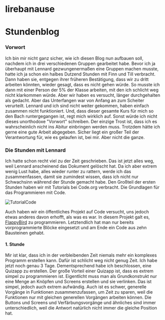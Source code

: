 # lirebanause


# Stundenblog

### Vorwort

Ich bin mir nicht ganz sicher, wie ich diesen Blog nun aufbauen soll, nachdem ich in drei verschiedenen Gruppen gearbeitet habe. Bevor ich ja überhaupt mit Lennard gezwungenermaßen eine Gruppen machen musste, hatte ich ja schon ein halbes Dutzend Stunden mit Finn und Till verbracht. Dann haben sie, entgegen ihrer früheren Bestätigung, dass wir zu dritt arbeiten könnten, wieder gesagt, dass es nicht gehen würde. So musste ich dann mit einer Person der 5% der Klasse arbeiten, mit den ich schlicht weg nicht klarkommen würde. Aber wir haben es versucht, länger durchgehalten als gedacht. Aber das Unterfangen war von Anfang an zum Scheiter verurteilt. Lennard und ich sind nicht weiter gekommen, haben einfach zusammen nicht funktioniert. Und, dass dieser gesamte Kurs für mich so den Bach runtergegangen ist, regt mich wirklich auf. Sonst würde ich nicht dieses unorthodoxe "Vorwort" schreiben. Der einzige Trost ist, dass ich es wahrscheinlich nicht ins Abitur einbringen werden muss. Trotzdem hätte ich gerne eine gute Arbeit abgegeben. Sicher liegt ein großer Teil der Verantwortung für, wie es gelaufen ist, bei mir. Aber nicht die ganze.

### Die Stunden mit Lennard

Ich hatte schon recht viel zu der Zeit geschrieben. Das ist jetzt alles weg, weil Lennard anscheinend das Dokument gelöscht hat. Da ich aber extrem wenig Lust habe, alles wieder runter zu rattern, werde ich das zusammenfassen, damit sie zumindest wissen, dass ich nicht nur Schwachsinn während der Stunde gemacht habe.
Den Großteil der ersten Stunden haben wir mit Tutorials bei Code.org verbracht. Die Grundlagen für das Programmieren mit Code. 

![TutorialCode](https://github.com/lakgiter/Informatik-Unterricht/blob/master/images/image%201.PNG)

Auch haben wir ein öffentliches Projekt auf Code versucht, uns jedoch etwas anderes davon erhofft, als was es war. In diesem Projekt galt es, [FlappyBird](https://studio.code.org/flappy/9) zu programmieren. Letztendlich hat man nur bereits vorprogrammierte Blöcke eingesetzt und am Ende ein Code aus zehn Bausteinen gehabt.



#### 1. Stunde

Mir ist klar, dass ich in der verbleibenden Zeit niemals mehr ein komplexes Programm erstellen kann. Dafür ist schlicht weg nicht genug Zeit. Ich habe jetzt noch genau 3 Tage. Dementsprechend habe ich beschlossen, eine Quizapp zu erstellen. Der große Vorteil einer Quizapp ist, dass es extrem simpel zu programmieren ist. Eigentlicht muss man als Grundkonstrukt nur eine Menge an Knöpfen und Screens erstellen und sie verlinken. Das ist simpel, jedoch auch extrem aufwändig. Auch ist es schwer, generelle Vorgänge in Funktionen zusammenzufassen, um Zeit zu sparen, weil die Funktionen nur mit gleichen generellen Vorgängen arbeiten können. Die Buttons und Screens und Verfärbungsvorgänge und ähnliches sind immer unterschiedlich, weil die Antwort natürlich nicht immer die gleiche Position hat.



